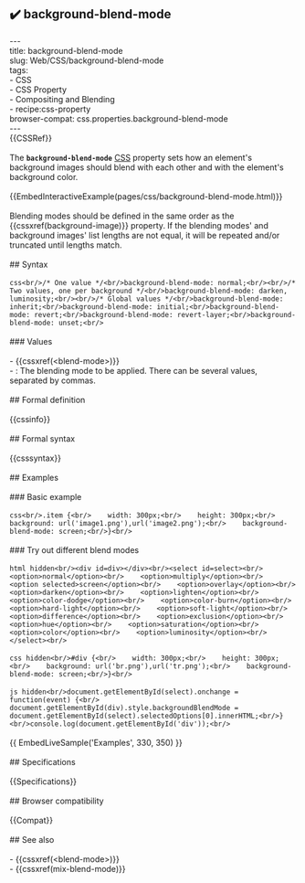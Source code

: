 ## ✔️ background-blend-mode 
 ---<br/>title: background-blend-mode<br/>slug: Web/CSS/background-blend-mode<br/>tags:<br/>  - CSS<br/>  - CSS Property<br/>  - Compositing and Blending<br/>  - recipe:css-property<br/>browser-compat: css.properties.background-blend-mode<br/>---<br/>{{CSSRef}}<br/><br/>The **`background-blend-mode`** [CSS](/en-US/docs/Web/CSS) property sets how an element's background images should blend with each other and with the element's background color.<br/><br/>{{EmbedInteractiveExample(pages/css/background-blend-mode.html)}}<br/><br/>Blending modes should be defined in the same order as the {{cssxref(background-image)}} property. If the blending modes' and background images' list lengths are not equal, it will be repeated and/or truncated until lengths match.<br/><br/>## Syntax<br/><br/>```css<br/>/* One value */<br/>background-blend-mode: normal;<br/><br/>/* Two values, one per background */<br/>background-blend-mode: darken, luminosity;<br/><br/>/* Global values */<br/>background-blend-mode: inherit;<br/>background-blend-mode: initial;<br/>background-blend-mode: revert;<br/>background-blend-mode: revert-layer;<br/>background-blend-mode: unset;<br/>```<br/><br/>### Values<br/><br/>- {{cssxref(&lt;blend-mode&gt;)}}<br/>  - : The blending mode to be applied. There can be several values, separated by commas.<br/><br/>## Formal definition<br/><br/>{{cssinfo}}<br/><br/>## Formal syntax<br/><br/>{{csssyntax}}<br/><br/>## Examples<br/><br/>### Basic example<br/><br/>```css<br/>.item {<br/>    width: 300px;<br/>    height: 300px;<br/>    background: url('image1.png'),url('image2.png');<br/>    background-blend-mode: screen;<br/>}<br/>```<br/><br/>### Try out different blend modes<br/><br/>```html hidden<br/><div id=div></div><br/><select id=select><br/>    <option>normal</option><br/>    <option>multiply</option><br/>    <option selected>screen</option><br/>    <option>overlay</option><br/>    <option>darken</option><br/>    <option>lighten</option><br/>    <option>color-dodge</option><br/>    <option>color-burn</option><br/>    <option>hard-light</option><br/>    <option>soft-light</option><br/>    <option>difference</option><br/>    <option>exclusion</option><br/>    <option>hue</option><br/>    <option>saturation</option><br/>    <option>color</option><br/>    <option>luminosity</option><br/></select><br/>```<br/><br/>```css hidden<br/>#div {<br/>    width: 300px;<br/>    height: 300px;<br/>    background: url('br.png'),url('tr.png');<br/>    background-blend-mode: screen;<br/>}<br/>```<br/><br/>```js hidden<br/>document.getElementById(select).onchange = function(event) {<br/>    document.getElementById(div).style.backgroundBlendMode = document.getElementById(select).selectedOptions[0].innerHTML;<br/>}<br/>console.log(document.getElementById('div'));<br/>```<br/><br/>{{ EmbedLiveSample('Examples', 330, 350) }}<br/><br/>## Specifications<br/><br/>{{Specifications}}<br/><br/>## Browser compatibility<br/><br/>{{Compat}}<br/><br/>## See also<br/><br/>- {{cssxref(&lt;blend-mode&gt;)}}<br/>- {{cssxref(mix-blend-mode)}}<br/>